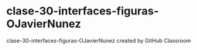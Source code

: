 # clase-30-interfaces-figuras-OJavierNunez
clase-30-interfaces-figuras-OJavierNunez created by GitHub Classroom
